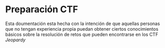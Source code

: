 # Preparación CTF


Esta doumentación esta hecha con la intención de que aquellas personas que no tengan experiencia propia puedan obtener ciertos conocimientos básicos sobre la resolución de retos que pueden encontrarse en los CTF _Jeopardy_